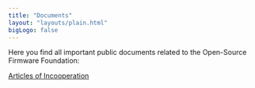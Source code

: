 ```yaml
---
title: "Documents"
layout: "layouts/plain.html"
bigLogo: false
---
```


Here you find all important public documents related to the Open-Source Firmware Foundation:

<div class="cluster">
      <div class="cluster-inner">
        <a
          href="https://docs.google.com/document/d/1dX0wFXkFBa1EvwZN56FRjRrRWXY1uehj/export?format=pdf"
          download="Open-Source-Firmware-Foundation.pdf"
          class="button"
        >
          Articles of Incooperation
        </a>
      </div>
</div>

